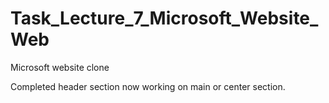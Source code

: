# Task_Lecture_7_Microsoft_Website_Web

Microsoft website clone 

Completed header section now working on main or center section.
